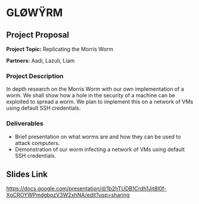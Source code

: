 # GLØWŸRM

## Project Proposal
**Project Topic:** Replicating the Morris Worm

**Partners:** Aadi, Lazuli, Liam
### Project Description
In depth research on the Morris Worm with our own implementation of a worm.  We shall show how a hole in the security of a machine can be exploited to spread a worm. We plan to implement this on a network of VMs using default SSH credentials.
### Deliverables
* Brief presentation on what worms are and how they can be used to attack computers.
* Demonstration of our worm infecting a network of VMs using default SSH credentials.

## Slides Link
https://docs.google.com/presentation/d/1b2hTUDB1Crdh1Jjt8I0f-XgCROYWPmdgbozV3W2xhNA/edit?usp=sharing
